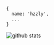 <!-- ### Hi there 👋 -->

```
{
  name: 'hzzly',
  ...
}
```

![github stats](https://github-readme-stats.vercel.app/api?username=hzzly&show_icons=true)

<!-- [![Top Langs](https://github-readme-stats.vercel.app/api/top-langs/?username=hzzly&layout=compact)](https://github.com/anuraghazra/github-readme-stats) -->

<!-- **hzzly/hzzly** is a ✨ _special_ ✨ repository because its `README.md` (this file) appears on your GitHub profile.

Here are some ideas to get you started:

- 🔭 I’m currently working on ...
- 🌱 I’m currently learning ...
- 👯 I’m looking to collaborate on ...
- 🤔 I’m looking for help with ...
- 💬 Ask me about ...
- 📫 How to reach me: ...
- 😄 Pronouns: ...
- ⚡ Fun fact: ... -->